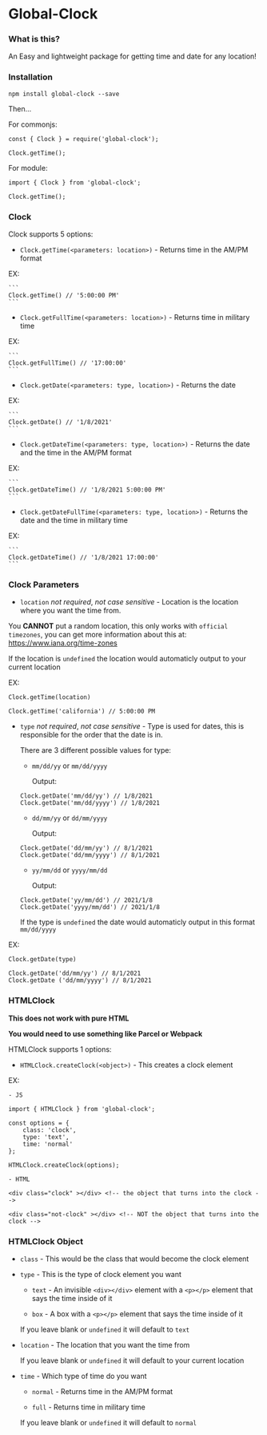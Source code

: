 # Global-Clock

### **What is this?**

An Easy and lightweight package for getting time and date for any location!

### **Installation**

`npm install global-clock --save`

Then...

For commonjs:

```
const { Clock } = require('global-clock');

Clock.getTime();
```

For module:

```
import { Clock } from 'global-clock';

Clock.getTime();
```

### **Clock**

Clock supports 5 options:

-   `Clock.getTime(<parameters: location>)` - Returns time in the AM/PM format

EX:

    ```
    Clock.getTime() // '5:00:00 PM'
    ```

-   `Clock.getFullTime(<parameters: location>)` - Returns time in military time

EX:

    ```
    Clock.getFullTime() // '17:00:00'
    ```

-   `Clock.getDate(<parameters: type, location>)` - Returns the date

EX:

    ```
    Clock.getDate() // '1/8/2021'
    ```

-   `Clock.getDateTime(<parameters: type, location>)` - Returns the date and the time in the AM/PM format

EX:

    ```
    Clock.getDateTime() // '1/8/2021 5:00:00 PM'
    ```

-   `Clock.getDateFullTime(<parameters: type, location>)` - Returns the date and the time in military time

EX:

    ```
    Clock.getDateTime() // '1/8/2021 17:00:00'
    ```

### **Clock Parameters**

-   `location` _not required_, _not case sensitive_ - Location is the location where you want the time from.

You **CANNOT** put a random location, this only works with `official timezones`, you can get more information about this at: https://www.iana.org/time-zones

If the location is `undefined` the location would automaticly output to your current location

EX:

```
Clock.getTime(location)

Clock.getTime('california') // 5:00:00 PM
```

-   `type` _not required_, _not case sensitive_ - Type is used for dates, this is responsible for the order that the date is in.

    There are 3 different possible values for type:

    -   `mm/dd/yy` or `mm/dd/yyyy`

        Output:

    ```
    Clock.getDate('mm/dd/yy') // 1/8/2021
    Clock.getDate('mm/dd/yyyy') // 1/8/2021
    ```

    -   `dd/mm/yy` or `dd/mm/yyyy`

        Output:

    ```
    Clock.getDate('dd/mm/yy') // 8/1/2021
    Clock.getDate('dd/mm/yyyy') // 8/1/2021
    ```

    -   `yy/mm/dd` or `yyyy/mm/dd`

        Output:

    ```
    Clock.getDate('yy/mm/dd') // 2021/1/8
    Clock.getDate('yyyy/mm/dd') // 2021/1/8
    ```

    If the type is `undefined` the date would automaticly output in this format `mm/dd/yyyy`

EX:

```
Clock.getDate(type)

Clock.getDate('dd/mm/yy') // 8/1/2021
Clock.getDate ('dd/mm/yyyy') // 8/1/2021
```

### **HTMLClock**

**This does not work with pure HTML**

**You would need to use something like Parcel or Webpack**

HTMLClock supports 1 options:

-   `HTMLClock.createClock(<object>)` - This creates a clock element

EX:

```
- JS

import { HTMLClock } from 'global-clock';

const options = {
    class: 'clock',
    type: 'text',
    time: 'normal'
};

HTMLClock.createClock(options);

- HTML

<div class="clock" ></div> <!-- the object that turns into the clock -->

<div class="not-clock" ></div> <!-- NOT the object that turns into the clock -->
```

### **HTMLClock Object**

-   `class` - This would be the class that would become the clock element

-   `type` - This is the type of clock element you want

    -   `text` - An invisible `<div></div>` element with a `<p></p>` element that says the time inside of it

    -   `box` - A box with a `<p></p>` element that says the time inside of it

    If you leave blank or `undefined` it will default to `text`

-   `location` - The location that you want the time from

    If you leave blank or `undefined` it will default to your current location

-   `time` - Which type of time do you want

    -   `normal` - Returns time in the AM/PM format

    -   `full` - Returns time in military time

    If you leave blank or `undefined` it will default to `normal`
